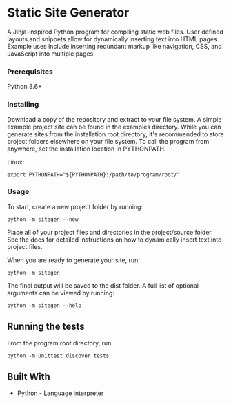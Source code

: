 # Static Site Generator

A Jinja-inspired Python program for compiling static web files. User defined layouts and snippets allow for dynamically inserting text into HTML pages. Example uses include inserting redundant markup like navigation, CSS, and JavaScript into multiple pages.

### Prerequisites

Python 3.6+

### Installing

Download a copy of the repository and extract to your file system. A simple example project site can be found in the examples directory. While you can generate sites from the installation root directory, it's recommended to store project folders elsewhere on your file system. To call the program from anywhere, set the installation location in PYTHONPATH.

Linux:

```
export PYTHONPATH="${PYTHONPATH}:/path/to/program/root/"
```

### Usage

To start, create a new project folder by running:

```
python -m sitegen --new
```

Place all of your project files and directories in the project/source folder. See the docs for detailed instructions on how to dynamically insert text into project files.

When you are ready to generate your site, run:

```
python -m sitegen
```

The final output will be saved to the dist folder. A full list of optional arguments can be viewed by running:

```
python -m sitegen --help
```

## Running the tests

From the program root directory, run:

```
python -m unittest discover tests
```

## Built With

* [Python](https://www.python.org/) - Language interpreter
